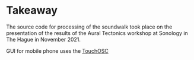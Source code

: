 # Takeaway

The source code for processing of the soundwalk took place on the presentation of the results of the Aural Tectonics workshop at Sonology in The Hague in November 2021. 

GUI for mobile phone uses the [TouchOSC](https://hexler.net/touchosc#get) 
